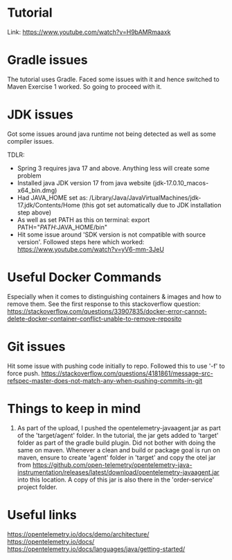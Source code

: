 # Tutorial
Link: https://www.youtube.com/watch?v=H9bAMRmaaxk

# Gradle issues
The tutorial uses Gradle. Faced some issues with it and hence switched to Maven
Exercise 1 worked. So going to proceed with it.

# JDK issues
Got some issues around java runtime not being detected as well as some compiler issues.

TDLR:
- Spring 3 requires java 17 and above. Anything less will create some problem
- Installed java JDK version 17 from java website (jdk-17.0.10_macos-x64_bin.dmg)
- Had JAVA_HOME set as: /Library/Java/JavaVirtualMachines/jdk-17.jdk/Contents/Home (this got set automatically due to JDK installation step above)
- As well as set PATH as this on terminal: export PATH="$PATH:$JAVA_HOME/bin"
- Hit some issue around 'SDK version is not compatible with source version'. Followed steps here which worked: https://www.youtube.com/watch?v=yV6-mm-3JeU

# Useful Docker Commands
Especially when it comes to distinguishing containers & images and how to remove them. See the first response to this stackoverflow question:
https://stackoverflow.com/questions/33907835/docker-error-cannot-delete-docker-container-conflict-unable-to-remove-reposito

# Git issues
Hit some issue with pushing code initially to repo. Followed this to use '-f' to force push.
https://stackoverflow.com/questions/4181861/message-src-refspec-master-does-not-match-any-when-pushing-commits-in-git

# Things to keep in mind
1. As part of the upload, I pushed the opentelemetry-javaagent.jar as part of the 'target/agent' folder. In the tutorial, the jar gets added to 'target' folder as part of the gradle build plugin. Did not bother with doing the same on maven. Whenever a clean and build or package goal is run on maven, ensure to create 'agent' folder in 'target' and copy the otel jar from https://github.com/open-telemetry/opentelemetry-java-instrumentation/releases/latest/download/opentelemetry-javaagent.jar into this location. A copy of this jar is also there in the 'order-service' project folder.

# Useful links
https://opentelemetry.io/docs/demo/architecture/ <br />
https://opentelemetry.io/docs/ <br />
https://opentelemetry.io/docs/languages/java/getting-started/
